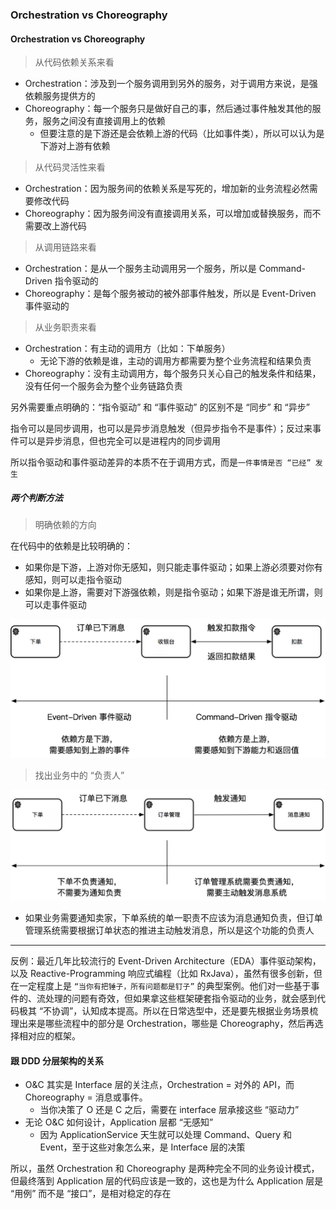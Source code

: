 ### Orchestration vs Choreography

#### Orchestration vs Choreography

> 从代码依赖关系来看

* Orchestration：涉及到一个服务调用到另外的服务，对于调用方来说，是强依赖服务提供方的
* Choreography：每一个服务只是做好自己的事，然后通过事件触发其他的服务，服务之间没有直接调用上的依赖
    * 但要注意的是下游还是会依赖上游的代码（比如事件类），所以可以认为是下游对上游有依赖

> 从代码灵活性来看

* Orchestration：因为服务间的依赖关系是写死的，增加新的业务流程必然需要修改代码
* Choreography：因为服务间没有直接调用关系，可以增加或替换服务，而不需要改上游代码

> 从调用链路来看

* Orchestration：是从一个服务主动调用另一个服务，所以是 Command-Driven 指令驱动的
* Choreography：是每个服务被动的被外部事件触发，所以是 Event-Driven 事件驱动的

> 从业务职责来看
* Orchestration：有主动的调用方（比如：下单服务）
    * 无论下游的依赖是谁，主动的调用方都需要为整个业务流程和结果负责
* Choreography：没有主动调用方，每个服务只关心自己的触发条件和结果，没有任何一个服务会为整个业务链路负责

另外需要重点明确的：“指令驱动” 和 “事件驱动” 的区别不是 “同步” 和 “异步”

指令可以是同步调用，也可以是异步消息触发（但异步指令不是事件）；反过来事件可以是异步消息，但也完全可以是进程内的同步调用

所以指令驱动和事件驱动差异的本质不在于调用方式，而是`一件事情是否 “已经” 发生`

##### 两个判断方法

> 明确依赖的方向

在代码中的依赖是比较明确的：

* 如果你是下游，上游对你无感知，则只能走事件驱动；如果上游必须要对你有感知，则可以走指令驱动
* 如果你是上游，需要对下游强依赖，则是指令驱动；如果下游是谁无所谓，则可以走事件驱动

![img_2.png](img_2.png)

> 找出业务中的 “负责人”

![img_3.png](img_3.png)

* 如果业务需要通知卖家，下单系统的单一职责不应该为消息通知负责，但订单管理系统需要根据订单状态的推进主动触发消息，所以是这个功能的负责人

* * *

反例：最近几年比较流行的 Event-Driven Architecture（EDA）事件驱动架构，以及 Reactive-Programming 响应式编程（比如 RxJava），虽然有很多创新，但在一定程度上是 `“当你有把锤子，所有问题都是钉子”` 的典型案例。他们对一些基于事件的、流处理的问题有奇效，但如果拿这些框架硬套指令驱动的业务，就会感到代码极其 “不协调”，认知成本提高。所以在日常选型中，还是要先根据业务场景梳理出来是哪些流程中的部分是 Orchestration，哪些是 Choreography，然后再选择相对应的框架。

#### 跟 DDD 分层架构的关系

* O&C 其实是 Interface 层的关注点，Orchestration = 对外的 API，而 Choreography = 消息或事件。
  * 当你决策了 O 还是 C 之后，需要在 interface 层承接这些 “驱动力”
* 无论 O&C 如何设计，Application 层都 “无感知”
  * 因为 ApplicationService 天生就可以处理 Command、Query 和 Event，至于这些对象怎么来，是 Interface 层的决策

所以，虽然 Orchestration 和 Choreography 是两种完全不同的业务设计模式，但最终落到 Application 层的代码应该是一致的，这也是为什么 Application 层是 “用例” 而不是 “接口”，是相对稳定的存在